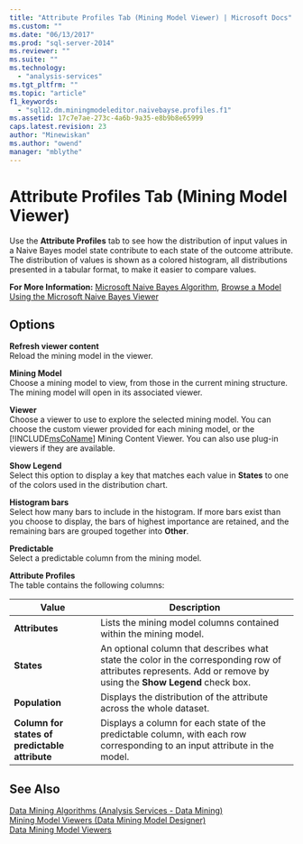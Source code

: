 ```yaml
---
title: "Attribute Profiles Tab (Mining Model Viewer) | Microsoft Docs"
ms.custom: ""
ms.date: "06/13/2017"
ms.prod: "sql-server-2014"
ms.reviewer: ""
ms.suite: ""
ms.technology: 
  - "analysis-services"
ms.tgt_pltfrm: ""
ms.topic: "article"
f1_keywords: 
  - "sql12.dm.miningmodeleditor.naivebayse.profiles.f1"
ms.assetid: 17c7e7ae-273c-4a6b-9a35-e8b9b8e65999
caps.latest.revision: 23
author: "Minewiskan"
ms.author: "owend"
manager: "mblythe"
---
```

# Attribute Profiles Tab (Mining Model Viewer)
  Use the **Attribute Profiles** tab to see how the distribution of input values in a Naive Bayes model state contribute to each state of the outcome attribute. The distribution of values is shown as a colored histogram, all distributions presented in a tabular format, to make it easier to compare values.  
  
 **For More Information:** [Microsoft Naive Bayes Algorithm](data-mining/microsoft-naive-bayes-algorithm.md), [Browse a Model Using the Microsoft Naive Bayes Viewer](data-mining/browse-a-model-using-the-microsoft-naive-bayes-viewer.md)  
  
## Options  
 **Refresh viewer content**  
 Reload the mining model in the viewer.  
  
 **Mining Model**  
 Choose a mining model to view, from those in the current mining structure. The mining model will open in its associated viewer.  
  
 **Viewer**  
 Choose a viewer to use to explore the selected mining model. You can choose the custom viewer provided for each mining model, or the [!INCLUDE[msCoName](../includes/msconame-md.md)] Mining Content Viewer. You can also use plug-in viewers if they are available.  
  
 **Show Legend**  
 Select this option to display a key that matches each value in **States** to one of the colors used in the distribution chart.  
  
 **Histogram bars**  
 Select how many bars to include in the histogram. If more bars exist than you choose to display, the bars of highest importance are retained, and the remaining bars are grouped together into **Other**.  
  
 **Predictable**  
 Select a predictable column from the mining model.  
  
 **Attribute Profiles**  
 The table contains the following columns:  
  
|Value|Description|  
|-----------|-----------------|  
|**Attributes**|Lists the mining model columns contained within the mining model.|  
|**States**|An optional column that describes what state the color in the corresponding row of attributes represents. Add or remove by using the **Show Legend** check box.|  
|**Population**|Displays the distribution of the attribute across the whole dataset.|  
|**Column for states of predictable attribute**|Displays a column for each state of the predictable column, with each row corresponding to an input attribute in the model.|  
  
## See Also  
 [Data Mining Algorithms &#40;Analysis Services - Data Mining&#41;](data-mining/data-mining-algorithms-analysis-services-data-mining.md)   
 [Mining Model Viewers &#40;Data Mining Model Designer&#41;](../../2014/analysis-services/mining-model-viewers-data-mining-model-designer.md)   
 [Data Mining Model Viewers](data-mining/data-mining-model-viewers.md)  
  
  